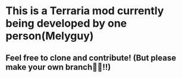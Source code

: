 # This is a Terraria mod currently being developed by one person(Melyguy)

## Feel free to clone and contribute! (But please make your own branch🙏🙏!!)
